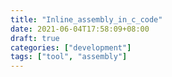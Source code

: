 ```yaml
---
title: "Inline_assembly_in_c_code"
date: 2021-06-04T17:58:09+08:00
draft: true
categories: ["development"]
tags: ["tool", "assembly"]
---
```


